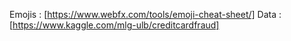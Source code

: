 Emojis : [https://www.webfx.com/tools/emoji-cheat-sheet/]
Data : [https://www.kaggle.com/mlg-ulb/creditcardfraud]